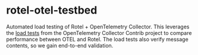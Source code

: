 # rotel-otel-testbed

Automated load testing of Rotel + OpenTelemetry Collector. This leverages the [load tests]() from
the OpenTelemetry Collector Contrib project to compare performance between OTEL and Rotel. The 
load tests also verify message contents, so we gain end-to-end validation.

